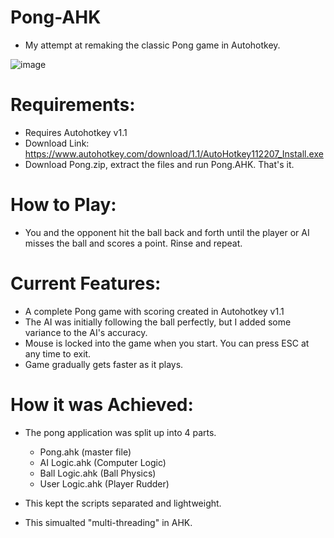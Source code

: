 # Pong-AHK
- My attempt at remaking the classic Pong game in Autohotkey.

![image](https://github.com/user-attachments/assets/2087fe3b-6474-4d47-b0fd-583766304454)

# Requirements:
- Requires Autohotkey v1.1
- Download Link: https://www.autohotkey.com/download/1.1/AutoHotkey112207_Install.exe
- Download Pong.zip, extract the files and run Pong.AHK. That's it.

# How to Play:
- You and the opponent hit the ball back and forth until the player or AI misses the ball and scores a point. Rinse and repeat.

# Current Features:
- A complete Pong game with scoring created in Autohotkey v1.1
- The AI was initially following the ball perfectly, but I added some variance to the AI's accuracy.
- Mouse is locked into the game when you start. You can press ESC at any time to exit.
- Game gradually gets faster as it plays.

# How it was Achieved:
- The pong application was split up into 4 parts.
  - Pong.ahk (master file)
  - AI Logic.ahk (Computer Logic)
  - Ball Logic.ahk (Ball Physics)
  - User Logic.ahk (Player Rudder)
    
 - This kept the scripts separated and lightweight.
 - This simualted "multi-threading" in AHK.
